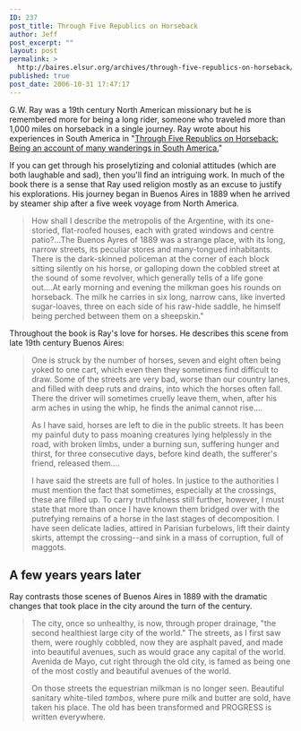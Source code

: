 ```yaml
---
ID: 237
post_title: Through Five Republics on Horseback
author: Jeff
post_excerpt: ""
layout: post
permalink: >
  http://baires.elsur.org/archives/through-five-republics-on-horseback/
published: true
post_date: 2006-10-31 17:47:17
---
```

G.W. Ray was a 19th century North American missionary but he is remembered more for being a long rider, someone who traveled more than 1,000 miles on horseback in a single journey. Ray wrote about his experiences in South America in "<a href="http://www.gutenberg.org/etext/7499">Through Five Republics on Horseback: Being an account of many wanderings in South America.</a>"  

If you can get through his  proselytizing and colonial attitudes (which are both laughable and sad), then you'll find an intriguing work. In much of the book there is a sense that Ray used religion mostly as an excuse to justify his explorations. His journey began in Buenos Aires in 1889 when he arrived by steamer ship after a five week voyage from North America.

<blockquote>
How shall I describe the metropolis of the Argentine, with its one-
storied, flat-roofed houses, each with grated windows and centre patio?...The Buenos Ayres of 1889 was a strange place, with its long, narrow
streets, its peculiar stores and many-tongued inhabitants. There is
the dark-skinned policeman at the corner of each block sitting
silently on his horse, or galloping down the cobbled street at the
sound of some revolver, which generally tells of a life gone out....At early morning and evening the milkman goes his rounds on
horseback. The milk he carries in six long, narrow cans, like
inverted sugar-loaves, three on each side of his raw-hide saddle, he
himself being perched between them on a sheepskin."
</blockquote>


Throughout the book is Ray's love for horses. He describes this scene from late 19th century Buenos Aires:

<blockquote>
One is struck by the number of
horses, seven and eight often being yoked to one cart, which even
then they sometimes find difficult to draw. Some of the streets are
very bad, worse than our country lanes, and filled with deep ruts and
drains, into which the horses often fall. There the driver will
sometimes cruelly leave them, when, after his arm aches in using the
whip, he finds the animal cannot rise....

As I have said, horses are left to die in the public streets. It has
been my painful duty to pass moaning creatures lying helplessly in
the road, with broken limbs, under a burning sun, suffering hunger
and thirst, for three consecutive days, before kind death, the
sufferer's friend, released them....

I have said the streets are full of holes. In justice to the
authorities I must mention the fact that sometimes, especially at the
crossings, these are filled up. To carry truthfulness still further,
however, I must state that more than once I have known them bridged
over with the putrefying remains of a horse in the last stages of
decomposition. I have seen delicate ladies, attired in Parisian
furbelows, lift their dainty skirts, attempt the crossing--and sink
in a mass of corruption, full of maggots.

</blockquote>


<h2>A few years years later</h2>
Ray contrasts those scenes of Buenos Aires in 1889 with the dramatic changes that took place in the city around the turn of the century.

<blockquote>
The city, once so unhealthy, is now, through proper drainage, "the
second healthiest large city of the world." The streets, as I first
saw them, were roughly cobbled, now they are asphalt paved, and made
into beautiful avenues, such as would grace any capital of the world.
Avenida de Mayo, cut right through the old city, is famed as being
one of the most costly and beautiful avenues of the world.

On those streets the equestrian milkman is no longer seen. Beautiful
sanitary white-tiled _tambos_, where pure milk and butter are sold,
have taken his place. The old has been transformed and PROGRESS is
written everywhere.

</blockquote>
